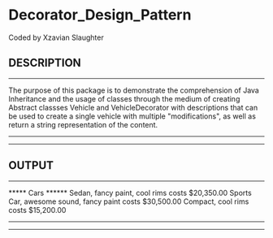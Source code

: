 # Decorator_Design_Pattern

Coded by Xzavian Slaughter

DESCRIPTION
----------------------------------------------------------------------------
----------------------------------------------------------------------------
The purpose of this package is to demonstrate the comprehension of Java Inheritance and the usage of classes through the medium of creating Abstract classses Vehicle and VehicleDecorator with descriptions that can be used to create a single vehicle with multiple "modifications", as well as return a string representation of the content. 

----------------------------------------------------------------------------
----------------------------------------------------------------------------

OUTPUT
----------------------------------------------------------------------------
----------------------------------------------------------------------------
***** Cars ******
Sedan, fancy paint, cool rims costs $20,350.00
Sports Car, awesome sound, fancy paint costs $30,500.00
Compact, cool rims costs $15,200.00


----------------------------------------------------------------------------
----------------------------------------------------------------------------

